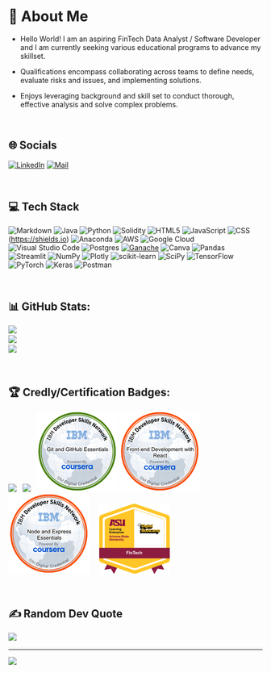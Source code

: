 # 💫 About Me
* Hello World! I am an aspiring FinTech Data Analyst / Software Developer and I am currently seeking various educational programs to advance my skillset. 

* Qualifications encompass collaborating across teams to define needs, evaluate risks and issues, and implementing solutions. 

* Enjoys leveraging background and skill set to conduct thorough, effective analysis and solve complex problems.

<br>

## 🌐 Socials
[![LinkedIn](https://img.shields.io/badge/LinkedIn-%230077B5.svg?style=flat&logo=linkedin&logoColor=white)](https://www.linkedin.com/in/munqiz-minhas) 
[![Mail](https://img.shields.io/badge/Gmail-minhasmunqiz@gmail.com-lightred.svg?style=flat&color=black)](mailto:minhasmunqiz@gmail.com)

<br>

## 💻 Tech Stack
![Markdown](
    https://img.shields.io/badge/MARKDOWN-%23000000.svg?style=flat&logo=markdown&logoColor=white) 
    ![Java](https://img.shields.io/badge/JAVA-a52a2a.svg?style=flat&logo=Java&logoColor=a52a2a)
    ![Python](https://img.shields.io/badge/PYTHON-3670A0?style=flat&logo=python&logoColor=ffdd54)
    ![Solidity](https://img.shields.io/badge/SOLIDITY-%23363636.svg?style=flat&logo=solidity&logoColor=white)
    ![HTML5](https://img.shields.io/badge/HTML5-%23E34F26.svg?style=flat&logo=html5&logoColor=white) 
    ![JavaScript](https://img.shields.io/badge/JAVASCRIPT-%23323330.svg?style=flat&logo=javascript&logoColor=%23F7DF1E)
    ![CSS](https://img.shields.io/badge/CSS-lightblue.svg?logo=css3&style=flat)(https://shields.io)
    ![Anaconda](https://img.shields.io/badge/ANACONDA-%2344A833.svg?style=flat&logo=anaconda&logoColor=white) 
    ![AWS](https://img.shields.io/badge/AMAZON_WEB_SERVICES-LAMBDA,LEX,SAGEMAKER,S3-%23FF9900.svg?style=flat&logo=amazon-aws&logoColor=white) 
    ![Google Cloud](https://img.shields.io/badge/Google_Colab-ffa500.svg?style=flat&logo=Google-Colab&logoColor=white) 
    ![Visual Studio Code](https://img.shields.io/badge/VISUAL%20STUDIO%20CODE-%23007ACC.svg?style=flat&logo=visual-studio-code&logoColor=white) 
    ![Postgres](https://img.shields.io/badge/PostgreSQL-%23316192.svg?style=flat&logo=postgresql&logoColor=white) 
    [![Ganache](https://img.shields.io/badge/GANACHE-brown.svg?logo=ganache&style=flat-square)](https://www.trufflesuite.com/ganache)
    ![Canva](https://img.shields.io/badge/CANVA-%2300C4CC.svg?style=flat&logo=Canva&logoColor=white) 
    ![Pandas](https://img.shields.io/badge/PANDAS-%23150458.svg?style=flat&logo=pandas&logoColor=white) 
    ![Streamlit](https://img.shields.io/badge/STREAMLIT-ff6961.svg?style=flat&logo=Streamlit&logoColor=white) 
    ![NumPy](https://img.shields.io/badge/NUMPY-%23013243.svg?style=flat&logo=numpy&logoColor=white) 
    ![Plotly](https://img.shields.io/badge/PLOTLY-%233F4F75.svg?style=flat&logo=plotly&logoColor=white) 
    ![scikit-learn](https://img.shields.io/badge/SCIKIT--LEARN-%23F7931E.svg?style=flat&logo=scikit-learn&logoColor=white) 
    ![SciPy](https://img.shields.io/badge/SCIPY-%230C55A5.svg?style=flat&logo=scipy&logoColor=%white) 
    ![TensorFlow](https://img.shields.io/badge/TENSORFLOW-%23FF6F00.svg?style=flat&logo=TensorFlow&logoColor=white) 
    ![PyTorch](https://img.shields.io/badge/PyTorch-%23EE4C2C.svg?style=flat&logo=PyTorch&logoColor=white) 
    ![Keras](https://img.shields.io/badge/KERAS-%23D00000.svg?style=flat&logo=Keras&logoColor=white) 
    ![Postman](https://img.shields.io/badge/POSTMAN-FF6C37?style=flat&logo=postman&logoColor=white)

<br>

## 📊 GitHub Stats:
![](https://github-readme-stats.vercel.app/api?username=Mun-Min&theme=vision-friendly-dark&hide_border=false&include_all_commits=false&count_private=true)<br/>
![](https://github-readme-streak-stats.herokuapp.com/?user=Mun-Min&theme=vision-friendly-dark&hide_border=false)<br/>
![](https://github-readme-stats.vercel.app/api/top-langs/?username=Mun-Min&theme=vision-friendly-dark&hide_border=false&include_all_commits=false&count_private=true&layout=compact)

<br>

## 🏆 Credly/Certification Badges:
![](https://images.credly.com/size/140x140/images/2d178f89-4816-4190-8c4a-3bdbfec9db01/Dev_Skills_Network_-_Cloud_Computing_Core.png) &nbsp;
![](https://images.credly.com/size/140x140/images/6240e108-1407-4773-8621-cc2e4736d4e6/Web_Development_with_HTML-CSS-JavaScript_Essentials.png) &nbsp;
![](./Images/badge_3.png) 
![](./Images/badge_4.png) &nbsp;
![](./Images/badge_5.png) &nbsp;&nbsp;&nbsp;
![](./Images/FinTech_Bootcamp_Badge.png)

</p> 
<br>

## ✍️ Random Dev Quote
![](https://quotes-github-readme.vercel.app/api?type=horizontal&theme=gruvbox)

---
[![](https://visitcount.itsvg.in/api?id=Mun-Min&icon=5&color=3)](https://visitcount.itsvg.in)

<!-- Proudly created with GPRM ( https://gprm.itsvg.in ) -->
